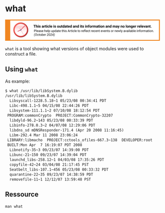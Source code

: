 what
====

![This article is outdated and its information and may no longer relevant.](/img/notice/article-oudated-oct2024.svg)


`what` is a tool showing what versions of object modules were used to construct a file.

Using `what`
------------

As example:

```shell
$ what /usr/lib/libSystem.B.dylib
/usr/lib/libSystem.B.dylib
  Libsyscall-1228.5.18~1 05/23/08 00:34:41 PDT
  Libc-498.1.1~5 04/15/08 22:44:26 PDT
  Libsystem-111.1.1~2 07/10/08 18:12:54 PDT
 PROGRAM:commonCrypto  PROJECT:CommonCrypto-32207
  libdyld-96.2~143 05/23/08 00:33:39 PDT
  Libinfo-278.0.3~2 04/07/08 12:29:06 PDT
  libdns_sd mDNSResponder-171.4 (Apr 20 2008 11:16:45)
  Libm-292.4 Mar 11 2008 23:06:24
 LIBRARY:libmacho  PROJECT:cctools_ofiles-667.3~138  DEVELOPER:root  BUILT:Mon Apr  7 16:19:07 PDT 2008
  Libnotify-35~3 09/23/07 14:39:00 PDT
  Libunc-21~150 09/23/07 14:39:04 PDT
  launchd_libs-258.12~1 04/03/08 17:35:26 PDT
  copyfile-42~24 03/04/08 21:17:45 PST
  Seatbelt_libs-107.1~456 05/23/08 00:33:32 PDT
  quarantine-22~35 09/23/07 14:38:59 PDT
  removefile-11~1 12/12/07 13:59:48 PST
```

Ressource
---------

`man what`
